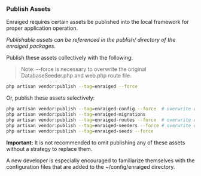 
### Publish Assets

Enraiged requires certain assets be published into the local framework for proper application operation.

_Publishable assets can be referenced in the publish/ directory of the enraiged packages._

Publish these assets collectively with the following:

> Note: --force is necessary to overwrite the original DatabaseSeeder.php and web.php route file.

```bash
php artisan vendor:publish --tag=enraiged --force
```

Or, publish these assets selectively:

```bash
php artisan vendor:publish --tag=enraiged-config --force  # overwrite original ~/config/auth.php
php artisan vendor:publish --tag=enraiged-migrations
php artisan vendor:publish --tag=enraiged-routes --force  # overwrite original ~/routes/web.php
php artisan vendor:publish --tag=enraiged-seeders --force # overwrite original ~/database/seeders/DatabaseSeeder.php
php artisan vendor:publish --tag=enraiged-seeds --force
```

**Important:** It is not recommended to omit publishing any of these assets without a strategy to replace them.

A new developer is especially encouraged to familiarize themselves with the configuration files that are added to the ~/config/enraiged directory.
